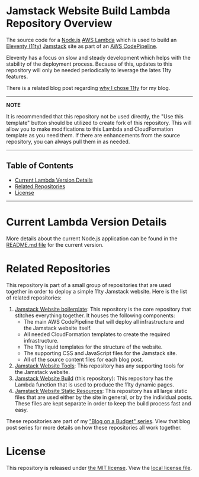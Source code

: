 # Jamstack Website Build Lambda Repository Overview

The source code for a [Node.js](https://nodejs.dev/en/) [AWS Lambda](https://aws.amazon.com/lambda/) which is used to build an [Eleventy (11ty)](https://www.11ty.dev) [Jamstack](https://jamstack.org) site as part of an [AWS CodePipeline](https://aws.amazon.com/codepipeline/).

Eleventy has a focus on slow and steady development which helps with the stability of the deployment process.  Because of this, updates to this repository will only be needed periodically to leverage the lates 11ty features.

There is a related blog post regarding [why I chose 11ty](https://nealgamradt.com/posts/2023/07/choosing-a-jamstack/index.html) for my blog.

---
**NOTE**

It is recommended that this repository not be used directly, the "Use this template" button should be utilized to create fork of this repository.  This will allow you to make modifications to this Lambda and CloudFormation template as you need them.  If there are enhancements from the source repository, you can always pull them in as needed.

---

## Table of Contents

- [Current Lambda Version Details](#current-lambda-version-details)
- [Related Repositories](#related-repositories)
- [License](#license)

---

# Current Lambda Version Details

More details about the current Node.js application can be found in the [README.md file](v1/README.md) for the current version.

# Related Repositories

This repository is part of a small group of repositories that are used together in order to deploy a simple 11ty Jamstack website.  Here is the list of related repositories:

1. [Jamstack Website boilerplate](https://github.com/ngamradt/boilerplate-jamstack-website): This repository is the core repository that stitches everything together.  It houses the following components:
    - The main AWS CodePipeline that will deploy all infrastructure and the Jamstack website itself.
    - All needed CloudFormation templates to create the required infrastructure.
    - The 11ty liquid templates for the structure of the website.
    - The supporting CSS and JavaScript files for the Jamstack site.
    - All of the source content files for each blog post.
2. [Jamstack Website Tools](https://github.com/ngamradt/boilerplate-jamstack-website-tools): This repository has any supporting tools for the Jamstack website.
3. [Jamstack Website Build](https://github.com/ngamradt/boilerplate-jamstack-website-build) (this repository): This repository has the Lambda function that is used to produce the 11ty dynamic pages.
4. [Jamstack Website Static Resources](https://github.com/ngamradt/boilerplate-jamstack-website-static): This repository has all large static files that are used either by the site in general, or by the individual posts.  These files are kept separate in order to keep the build process fast and easy.

These repositories are part of my ["Blog on a Budget" series](https://nealgamradt.com/posts/2023/06/blog-on-a-budget-overview/index.html).  View that blog post series for more details on how these repositories all work together.

# License

This repository is released under [the MIT license](https://en.wikipedia.org/wiki/MIT_License).  View the [local license file](./LICENSE).